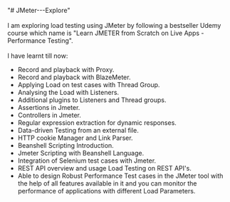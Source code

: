 "# JMeter---Explore" <br /><br />
I am exploring load testing using JMeter by following a bestseller Udemy course which name is "Learn JMETER from Scratch on Live Apps -Performance Testing".<br /><br />
I have learnt till now:

- Record and playback with Proxy.
- Record and playback with BlazeMeter.
- Applying Load on test cases with Thread Group.
- Analysing the Load with Listeners.
- Additional plugins to Listeners and Thread groups.
- Assertions in Jmeter.
- Controllers in Jmeter.
- Regular expression extraction for dynamic responses.
- Data-driven Testing from an external file.
- HTTP cookie Manager and Link Parser.
- Beanshell Scripting Introduction.
- Jmeter Scripting with Beanshell Language.
- Integration of Selenium test cases with Jmeter.
- REST API overview and usage Load Testing on REST API's.
- Able to design Robust Performance Test cases in the JMeter tool with the help of all features available in it and you can monitor the performance of applications with different Load Parameters.
